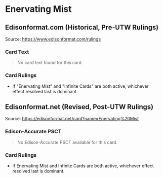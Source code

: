 # Enervating Mist

## Edisonformat.com (Historical, Pre-UTW Rulings)

Source: https://www.edisonformat.com/rulings

### Card Text

> No card text found for this card.

### Card Rulings

*   If "Enervating Mist" and "Infinite Cards" are both active, whichever effect resolved last is dominant.

## Edisonformat.net (Revised, Post-UTW Rulings)

Source: https://edisonformat.net/card?name=Enervating%20Mist

### Edison-Accurate PSCT

> No Edison-Accurate PSCT available for this card.

### Card Rulings

*   If Enervating Mist and Infinite Cards are both active, whichever effect resolved last is dominant.
            